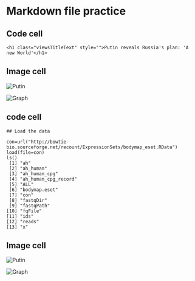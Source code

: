 # Markdown file practice

## Code cell

    <h1 class="viewsTitleText" style="">Putin reveals Russia's plan: 'A new World'</h1>

## Image cell

![Putin](https://github.com/samalkani/Bioinformatics-Python-files/assets/87494794/98e8b742-da80-412d-9a82-894b6f02a0ac)

![Graph](https://github.com/samalkani/Bioinformatics-Python-files/assets/87494794/cf490909-c63f-4415-a385-cdf3e35d4f8d)


## code cell

    ## Load the data

    con=url("http://bowtie-bio.sourceforge.net/recount/ExpressionSets/bodymap_eset.RData")
    load(file=con)
    ls()
     [1] "ah"                 
     [2] "ah_human"           
     [3] "ah_human_cpg"       
     [4] "ah_human_cpg_record"
     [5] "ALL"                
     [6] "bodymap.eset"       
     [7] "con"                
     [8] "fastqDir"           
     [9] "fastqPath"          
    [10] "fqFile"             
    [11] "ids"                
    [12] "reads"              
    [13] "x"   

## Image cell

![Putin](https://github.com/samalkani/Bioinformatics-Python-files/assets/87494794/1238430a-ae19-428e-b8a8-05e39f3dc493)


![Graph](https://github.com/samalkani/Bioinformatics-Python-files/assets/87494794/81cdb495-7a31-453c-8888-24eb56d3b1f7)


